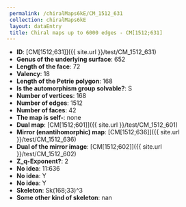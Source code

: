 ```yaml
--- 
 permalink: /chiralMaps6kE/CM_1512_631 
 collection: chiralMaps6kE
 layout: dataEntry
 title: Chiral maps up to 6000 edges - CM[1512;631]
---
```


- **ID**: [CM[1512;631]]({{ site.url }}/test/CM_1512_631)
- **Genus of the underlying surface**: 652
- **Length of the face**: 72
- **Valency**: 18
- **Length of the Petrie polygon**: 168
- **Is the automorphism group solvable?**: S
- **Number of vertices**: 168
- **Number of edges**: 1512
- **Number of faces**: 42
- **The map is self-**: none
- **Dual map**: [CM[1512;601]]({{ site.url }}/test/CM_1512_601)
- **Mirror (enantihomorphic) map**: [CM[1512;636]]({{ site.url }}/test/CM_1512_636)
- **Dual of the mirror image**: [CM[1512;602]]({{ site.url }}/test/CM_1512_602)
- **Z_q-Exponent?**: 2
- **No idea**:  11:636
- **No idea**: Y
- **No idea**: Y
- **Skeleton**: Sk(168;33)^3
- **Some other kind of skeleton**: nan
